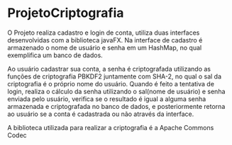 # ProjetoCriptografia

O Projeto realiza cadastro e login de conta, utiliza duas interfaces desenvolvidas com a biblioteca javaFX. Na interface de cadastro é armazenado o nome de usuário e senha em um HashMap, no qual exemplifica um banco de dados. 

Ao usuário cadastrar sua conta, a senha é criptografada utilizando as funções de criptografia PBKDF2 juntamente com SHA-2, no qual o sal da criptografia é o próprio nome do usuário. Quando é feito a tentativa de login, realiza o cálculo da senha utilizando o sal(nome de usuário) e senha enviada pelo usuário, verifica se o resultado é igual a alguma senha armazenada e criptografada no banco de dados, e posteriormente retorna ao usuário se a conta é cadastrada ou não através da interface.

A biblioteca utilizada para realizar a criptografia é a Apache Commons Codec

